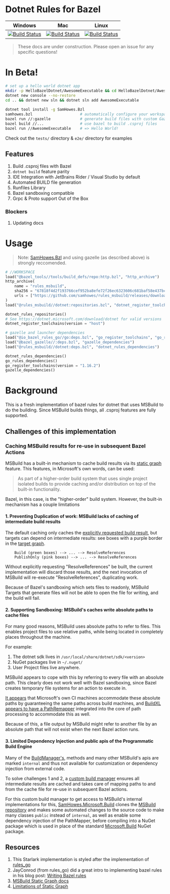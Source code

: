 # Dotnet Rules for Bazel

| Windows                                                                                                                                                                                                                                                        | Mac                                                                                                                                                                                                                                                    | Linux                                                                                                                                                                                                                                                      |
| -------------------------------------------------------------------------------------------------------------------------------------------------------------------------------------------------------------------------------------------------------------- | ------------------------------------------------------------------------------------------------------------------------------------------------------------------------------------------------------------------------------------------------------ | ---------------------------------------------------------------------------------------------------------------------------------------------------------------------------------------------------------------------------------------------------------- |
| [![Build Status](https://dev.azure.com/samhowes/rules_msbuild/_apis/build/status/samhowes.rules_msbuild?branchName=master&jobName=windows)](https://dev.azure.com/samhowes/rules_msbuild/_build/latest?definitionId=6&branchName=master&jobName=windows) | [![Build Status](https://dev.azure.com/samhowes/rules_msbuild/_apis/build/status/samhowes.rules_msbuild?branchName=master&jobName=mac)](https://dev.azure.com/samhowes/rules_msbuild/_build/latest?definitionId=6&branchName=master&jobName=mac) | [![Build Status](https://dev.azure.com/samhowes/rules_msbuild/_apis/build/status/samhowes.rules_msbuild?branchName=master&jobName=linux)](https://dev.azure.com/samhowes/rules_msbuild/_build/latest?definitionId=6&branchName=master&jobName=linux) |

<!--
Links
 -->
> These docs are under construction. Please open an issue for any specific questions!

# In Beta!
```bash
# set up a hello world dotnet app
mkdir -p HelloBazelDotnet/AwesomeExecutable && cd HelloBazelDotnet/AwesomeExecutable
dotnet new console --no-restore
cd .. && dotnet new sln && dotnet sln add AwesomeExecutable
 
dotnet tool install -g SamHowes.Bzl
samhowes.bzl                     # automatically configure your workspace
bazel run //:gazelle             # generate build files with custom Gazelle language
bazel build //...                # use bazel to build .csproj files
bazel run //AwesomeExecutable    # => Hello World!
```

Check out the `tests/` directory & `e2e/` directory for examples

## Features
1. Build .csproj files with Bazel
1. `dotnet build` feature parity 
1. IDE Integration with JetBrains Rider / Visual Studio by default
1. Automated BUILD file generation
1. Runfiles Library
1. Bazel sandboxing compatible
1. Grpc & Proto support Out of the Box

### Blockers
1. Updating docs


# Usage

> Note: [SamHowes.Bzl](https://www.nuget.org/packages/SamHowes.Bzl/) and using gazelle (as described above) is strongly reccomended. 

```python
# //WORKSPACE
load("@bazel_tools//tools/build_defs/repo:http.bzl", "http_archive")
http_archive(
    name = "rules_msbuild",
    sha256 = "67818f4d2f193766cef952ba8efe72f26ec6323606c681baf58e437bc9ca94ac",
    urls = ["https://github.com/samhowes/rules_msbuild/releases/download/0.0.6/rules_msbuild-0.0.6.tar.gz"],
)
load("@rules_msbuild//dotnet:repositories.bzl", "dotnet_register_toolchains", "dotnet_rules_repositories")

dotnet_rules_repositories()
# See https://dotnet.microsoft.com/download/dotnet for valid versions
dotnet_register_toolchains(version = "host")

# gazelle and launcher dependencies
load("@io_bazel_rules_go//go:deps.bzl", "go_register_toolchains", "go_rules_dependencies")
load("@bazel_gazelle//:deps.bzl", "gazelle_dependencies")
load("@rules_msbuild//dotnet:deps.bzl", "dotnet_rules_dependencies")

dotnet_rules_dependencies()
go_rules_dependencies()
go_register_toolchains(version = "1.16.2")
gazelle_dependencies()
```


# Background

This is a fresh implementation of bazel rules for dotnet that uses MSBuild to do the building. Since
MSBuild builds things, all .csproj features are fully supported.

## Challenges of this implementation
### Caching MSBuild results for re-use in subsequent Bazel Actions

MSBuild has a built-in mechanism to cache build results via its [static graph](https://github.com/dotnet/msbuild/blob/main/documentation/specs/static-graph.md#what-is-static-graph)
feature. This features, in Microsoft's own words, can be used:
> As part of a higher-order build system that uses single project isolated builds to provide 
> caching and/or distribution on top of the built-in functionality.

Bazel, in this case, is the "higher-order" build system. However, the built-in mechanism has a couple
limitations

#### 1. Preventing Duplication of work: MSBuild lacks of caching of intermediate build results

The default caching only caches the [explicitly requested build result](https://github.com/dotnet/msbuild/issues/5204#issuecomment-616845030), 
but targets can depend on intermediate results: see boxes with a purple border in the [target graph](./docs/HelloBazel.csproj.dot.svg).
```
    Build (green boxes) --> ... --> ResolveReferences
    PublishOnly (pink boxes) --> ... --> ResolveReferences
```

Without explicitly requesting "ResolveReferences" be built, the current implementation will discard
those results, and the next invocation of MSBuild will re-execute "ResolveReferences", duplicating 
work.

Because of Bazel's sandboxing which sets files to readonly, MSBuild Targets that generate files 
will not be able to open the file for writing, and the build will fail.  

#### 2. Supporting Sandboxing: MSBuild's caches write absolute paths to cache files

For many good reasons, MSBuild uses absolute paths to refer to files. This enables project files to 
use relative paths, while being located in completely places throughout the machine. 

For example: 
1. The dotnet sdk lives in `/usr/local/share/dotnet/sdk/<version>`
1. NuGet packages live in `~/.nuget/`
1. User Project files live anywhere.

MSBuild appears to cope with this by referring to every file with an absolute path. This clearly 
does not work well with Bazel sandboxing, since Bazel creates temporary file systems for an action 
to execute in. 

[It appears](https://github.com/dotnet/msbuild/issues/5204#issuecomment-629020643) that Microsoft's 
own CI machines accommodate these absolute paths by guaranteeing the same paths across build 
machines, and [BuildXL appears to have a PathRemapper](https://github.com/microsoft/BuildXL/blob/master/Public/Src/Utilities/Configuration/Mutable/PathRemapper.cs)
 integrated into the core of path processing to accommodate this as well.

Because of this, a file output by MSBuild might refer to another file by an absolute path that will 
not exist when the next Bazel action runs. 

#### 3. Limited Dependency Injection and public apis of the Programmatic Build Engine

Many of the [BuildManager's](https://github.com/dotnet/msbuild/blob/6eb3976d9a798ec1c546570c90c6ff1996b59c87/src/Build/BackEnd/BuildManager/BuildManager.cs),
methods and many other MSBuild's apis are marked `internal` and thus not available for customization 
or dependency injection from external code. 

To solve challenges 1 and 2, a [custom build manager](./dotnet/tools/builder) ensures all 
intermediate results are cached and takes care of mapping paths to and from the cache file for 
re-use in subsequent Bazel actions.  

For this custom build manager to get access to MSBuild's internal implementations for this, 
[SamHowes.Microsoft.Build](https://github.com/samhowes/SamHowes.Microsoft.Build) clones the 
[MSBuild repository](https://github.com/dotnet/msbuild) and makes some automated changes to the 
source code to make many classes `public` instead of `internal`, as well as enable some dependency 
injection of the PathMapper, before compiling into a NuGet package which is used in place of the 
standard [Microsoft.Build](https://www.nuget.org/packages/Microsoft.Build) NuGet package.

 

## Resources

1. This Starlark implementation is styled after the implementation of
   [rules_go](https://github.com/bazelbuild/rules_go)
1. JayConrod (from rules_go) did a great intro to implementing bazel rules in his blog post:
   [Writing Bazel rules](https://jayconrod.com/posts/106/writing-bazel-rules--simple-binary-rule)
1. [MSBuild Static Graph docs](https://github.com/dotnet/msbuild/blob/main/documentation/specs/static-graph.md)
1. [Limitations of Static Graph](https://github.com/dotnet/msbuild/issues/5204)

